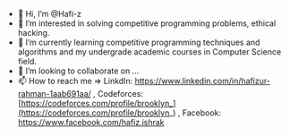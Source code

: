 - 👋 Hi, I’m @Hafi-z
- 👀 I’m interested in solving competitive programming problems, ethical hacking.
- 🌱 I’m currently learning competitive programming techniques and algorithms and my undergrade academic courses in Computer Science field.
- 💞️ I’m looking to collaborate on ...
- 📫 How to reach me => LinkdIn: https://www.linkedin.com/in/hafizur-rahman-1aab691aa/ , Codeforces: [https://codeforces.com/profile/brooklyn_](https://codeforces.com/profile/brooklyn_) , Facebook: https://www.facebook.com/hafiz.ishrak

<!---
Hafi-z/Hafi-z is a ✨ special ✨ repository because its `README.md` (this file) appears on your GitHub profile.
You can click the Preview link to take a look at your changes.
--->
